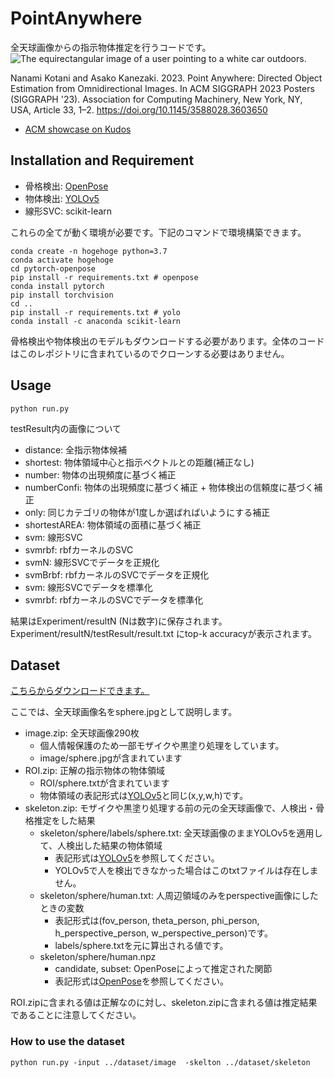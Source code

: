 PointAnywhere
====
全天球画像からの指示物体推定を行うコードです。
![The equirectangular image of a user pointing to a white car outdoors.](images/R0010498_top5.jpg "A Successful example")

Nanami Kotani and Asako Kanezaki. 2023. Point Anywhere: Directed Object Estimation from Omnidirectional Images. In ACM SIGGRAPH 2023 Posters (SIGGRAPH '23). Association for Computing Machinery, New York, NY, USA, Article 33, 1–2. https://doi.org/10.1145/3588028.3603650
* [ACM showcase on Kudos](https://link.growkudos.com/1cvv7ucfim8)

## Installation and Requirement
* 骨格検出: [OpenPose](https://github.com/Hzzone/pytorch-openpose)
* 物体検出: [YOLOv5](https://github.com/ultralytics/yolov5)
* 線形SVC: scikit-learn

これらの全てが動く環境が必要です。下記のコマンドで環境構築できます。
```
conda create -n hogehoge python=3.7
conda activate hogehoge
cd pytorch-openpose
pip install -r requirements.txt # openpose
conda install pytorch
pip install torchvision
cd ..
pip install -r requirements.txt # yolo
conda install -c anaconda scikit-learn
```

骨格検出や物体検出のモデルもダウンロードする必要があります。全体のコードはこのレポジトリに含まれているのでクローンする必要はありません。

## Usage
```
python run.py
```
testResult内の画像について
* distance: 全指示物体候補
* shortest: 物体領域中心と指示ベクトルとの距離(補正なし)
* number: 物体の出現頻度に基づく補正
* numberConfi: 物体の出現頻度に基づく補正 + 物体検出の信頼度に基づく補正
* only: 同じカテゴリの物体が1度しか選ばればいようにする補正
* shortestAREA: 物体領域の面積に基づく補正
* svm: 線形SVC
* svmrbf: rbfカーネルのSVC
* svmN: 線形SVCでデータを正規化
* svmBrbf: rbfカーネルのSVCでデータを正規化
* svm: 線形SVCでデータを標準化
* svmrbf: rbfカーネルのSVCでデータを標準化

結果はExperiment/resultN (Nは数字)に保存されます。
Experiment/resultN/testResult/result.txt にtop-k accuracyが表示されます。

## Dataset
[こちらからダウンロードできます。](https://drive.google.com/drive/folders/17BXn-vFv390EeBbiVqhUBWeIOnqt3th0)

ここでは、全天球画像名をsphere.jpgとして説明します。
* image.zip: 全天球画像290枚
    * 個人情報保護のため一部モザイクや黒塗り処理をしています。
    * image/sphere.jpgが含まれています
* ROI.zip: 正解の指示物体の物体領域
    * ROI/sphere.txtが含まれています
    * 物体領域の表記形式は[YOLOv5](https://github.com/ultralytics/yolov5)と同じ(x,y,w,h)です。
* skeleton.zip: モザイクや黒塗り処理する前の元の全天球画像で、人検出・骨格推定をした結果
    * skeleton/sphere/labels/sphere.txt: 全天球画像のままYOLOv5を適用して、人検出した結果の物体領域
        * 表記形式は[YOLOv5](https://github.com/ultralytics/yolov5)を参照してください。
        * YOLOv5で人を検出できなかった場合はこのtxtファイルは存在しません。
    * skeleton/sphere/human.txt: 人周辺領域のみをperspective画像にしたときの変数
        * 表記形式は(fov_person, theta_person, phi_person, h_perspective_person, w_perspective_person)です。
        * labels/sphere.txtを元に算出される値です。
    * skeleton/sphere/human.npz    
        * candidate, subset: OpenPoseによって推定された関節
        * 表記形式は[OpenPose](https://github.com/Hzzone/pytorch-openpose)を参照してください。

ROI.zipに含まれる値は正解なのに対し、skeleton.zipに含まれる値は推定結果であることに注意してください。

### How to use the dataset
```
python run.py -input ../dataset/image  -skelton ../dataset/skeleton
```
